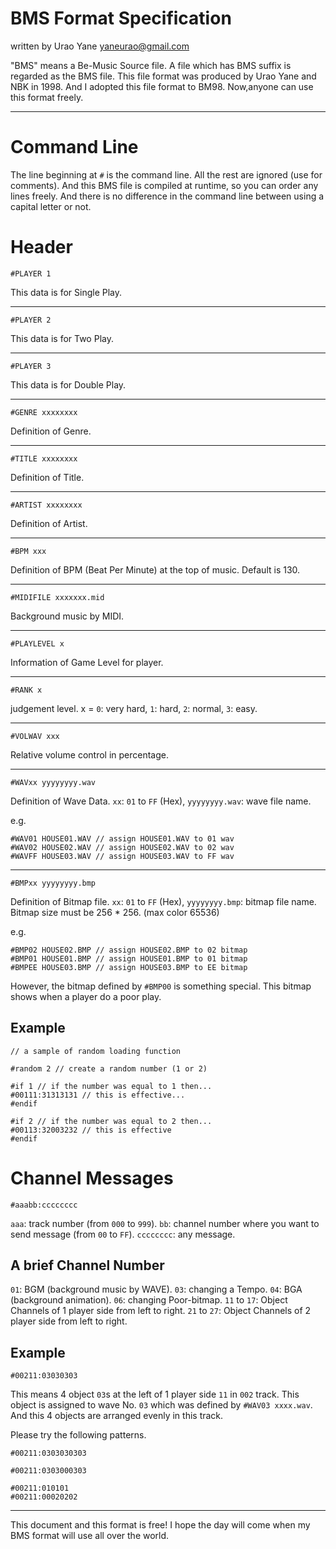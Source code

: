 # BMS Format Specification

written by Urao Yane <yaneurao@gmail.com>

"BMS" means a Be-Music Source file. A file which has BMS suffix is regarded as the BMS file. This file format was produced by Urao Yane and NBK in 1998. And I adopted this file format to BM98. Now,anyone can use this format freely.

---

# Command Line

The line beginning at `#` is the command line. All the rest are ignored (use for comments). And this BMS file is compiled at runtime, so you can order any lines freely. And there is no difference in the command line between using a capital letter or not.

# Header

    #PLAYER 1
This data is for Single Play.

---

    #PLAYER 2
This data is for Two Play.

---

    #PLAYER 3
This data is for Double Play.

---

    #GENRE xxxxxxxx
Definition of Genre.

---

    #TITLE xxxxxxxx
Definition of Title.

---

    #ARTIST xxxxxxxx
Definition of Artist.

---

    #BPM xxx
Definition of BPM (Beat Per Minute) at the top of music. Default is 130.

---

    #MIDIFILE xxxxxxx.mid
Background music by MIDI.

---

    #PLAYLEVEL x
Information of Game Level for player.

---

    #RANK x
judgement level. x = `0`: very hard, `1`: hard, `2`: normal, `3`: easy.

---

    #VOLWAV xxx
Relative volume control in percentage.

---

    #WAVxx yyyyyyyy.wav
Definition of Wave Data. `xx`: `01` to `FF` (Hex), `yyyyyyyy.wav`: wave file name.

e.g.

    #WAV01 HOUSE01.WAV // assign HOUSE01.WAV to 01 wav
    #WAV02 HOUSE02.WAV // assign HOUSE02.WAV to 02 wav
    #WAVFF HOUSE03.WAV // assign HOUSE03.WAV to FF wav

---

    #BMPxx yyyyyyyy.bmp
Definition of Bitmap file. `xx`: `01` to `FF` (Hex), `yyyyyyyy.bmp`: bitmap file name. Bitmap size must be 256 * 256. (max color 65536)

e.g.

    #BMP02 HOUSE02.BMP // assign HOUSE02.BMP to 02 bitmap
    #BMP01 HOUSE01.BMP // assign HOUSE01.BMP to 01 bitmap
    #BMPEE HOUSE03.BMP // assign HOUSE03.BMP to EE bitmap

However, the bitmap defined by `#BMP00` is something special. This bitmap shows when a player do a poor play.

## Example

    // a sample of random loading function

    #random 2 // create a random number (1 or 2)

    #if 1 // if the number was equal to 1 then...
    #00111:31313131 // this is effective...
    #endif

    #if 2 // if the number was equal to 2 then...
    #00113:32003232 // this is effective
    #endif

# Channel Messages

`#aaabb:cccccccc`

`aaa`: track number (from `000` to `999`).
`bb`: channel number where you want to send message (from `00` to `FF`).
`cccccccc`: any message.

## A brief Channel Number

`01`: BGM (background music by WAVE).
`03`: changing a Tempo.
`04`: BGA (background animation).
`06`: changing Poor-bitmap.
`11` to `17`: Object Channels of 1 player side from left to right.
`21` to `27`: Object Channels of 2 player side from left to right.

## Example

    #00211:03030303
This means 4 object `03`s at the left of 1 player side `11` in `002` track. This object is assigned to wave No. `03` which was defined by `#WAV03 xxxx.wav`. And this 4 objects are arranged evenly in this track.

Please try the following patterns.

    #00211:0303030303

    #00211:0303000303

    #00211:010101
    #00211:00020202

---

This document and this format is free! I hope the day will come when my BMS format will use all over the world.
